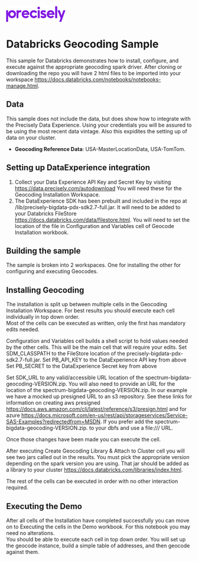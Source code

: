 ![Precisely](../Precisely_Logo.png)

# Databricks Geocoding Sample
This sample for Databricks demonstrates how to install, configure, and execute against the appropriate geocoding spark driver. 
After cloning or downloading the repo you will have 2 html files to be imported into your workspace https://docs.databricks.com/notebooks/notebooks-manage.html.

## Data
This sample does not include the data, but does show how to integrate with the Precisely Data Experience.  Using your credentials you will be assured to be using the most recent data vintage.  Also this expidites the setting up of data on your cluster.

* **Geocoding Reference Data**: USA-MasterLocationData, USA-TomTom. 

## Setting up DataExperience integration
  1) Collect your Data Experience API Key and Secret Key by visiting https://data.precisely.com/autodownload  You will need these for the Geocoding Installation Workspace.
  2) The DataExperience SDK has been prebuilt and included in the repo at /lib/precisely-bigdata-pdx-sdk2.7-full.jar.  It will need to be added to your Databricks FileStore https://docs.databricks.com/data/filestore.html.  You will need to set the location of the file in Configuration and Variables cell of Geocode Installation workbook.

## Building the sample
The sample is broken into 2 workspaces.  One for installing the other for configuring and executing Geocodes.

## Installing Geocoding
The installation is split up between multiple cells in the Geocoding Installation Workspace.  For best results you should execute each cell individually in top down order.  
Most of the cells can be executed as written, only the first has mandatory edits needed.

Configuration and Variables cell builds a shell script to hold values needed by the other cells. This will be the main cell that will require your edits.
Set SDM_CLASSPATH to the FileStore location of the precisely-bigdata-pdx-sdk2.7-full.jar.
Set PB_API_KEY to the DataExperience API key from above
Set PB_SECRET to the DataExperience Secret key from above

Set SDK_URL to any valid/accessible URL location of the spectrum-bigdata-geocoding-VERSION.zip. 
You will also need to provide an URL for the location of the spectrum-bigdata-geocoding-VERSION.zip. In our example we have a mocked up presigned URL to an s3 repository.  See these links for information on creating aws presigned https://docs.aws.amazon.com/cli/latest/reference/s3/presign.html and for azure https://docs.microsoft.com/en-us/rest/api/storageservices/Service-SAS-Examples?redirectedfrom=MSDN.  If you prefer add the spectrum-bigdata-geocoding-VERSION.zip. to your dbfs and use a file:/// URL.

Once those changes have been made you can execute the cell.

After executing Create Geocoding Library & Attach to Cluster cell you will see two jars called out in the results.  You must pick the appropriate version depending on the spark version you are using.  That jar should be added as a library to your cluster https://docs.databricks.com/libraries/index.html.

The rest of the cells can be executed in order with no other interaction required.


## Executing the Demo
After all cells of the Installation have completed successfully you can move on to Executing the cells in the Demo workbook.
For this notebook you may need no alterations.  
You should be able to execute each cell in top down order.  You will set up the geocode instance, build a simple table of addresses, and then geocode against them.